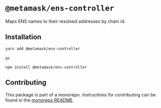 # `@metamask/ens-controller`

Maps ENS names to their resolved addresses by chain id.

## Installation

`yarn add @metamask/ens-controller`

or

`npm install @metamask/ens-controller`

## Contributing

This package is part of a monorepo. Instructions for contributing can be found in the [monorepo README](https://github.com/MetaMask/controllers#readme).
